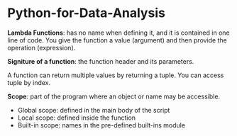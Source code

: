 # Python-for-Data-Analysis

**Lambda Functions**: has no name when defining it, and it is contained in one line of code. You give the function a value (argument) and then provide the operation (expression).

**Signiture of a function**: the function header and its parameters.

A function can return multiple values by returning a tuple. You can access tuple by index.

**Scope**: part of the program where an object or name may be accessible.

* Global scope: defined in the main body of the script
* Local scope: defined inside the function
* Built-in scope: names in the pre-defined built-ins module



